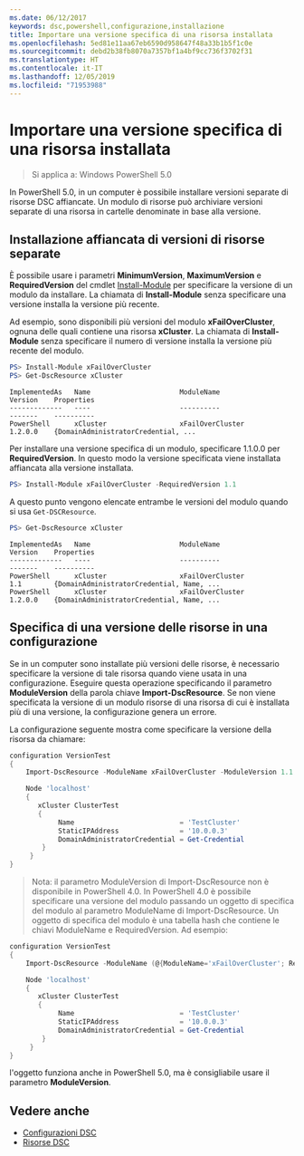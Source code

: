 ```yaml
---
ms.date: 06/12/2017
keywords: dsc,powershell,configurazione,installazione
title: Importare una versione specifica di una risorsa installata
ms.openlocfilehash: 5ed81e11aa67eb6590d958647f48a33b1b5f1c0e
ms.sourcegitcommit: debd2b38fb8070a7357bf1a4bf9cc736f3702f31
ms.translationtype: HT
ms.contentlocale: it-IT
ms.lasthandoff: 12/05/2019
ms.locfileid: "71953988"
---
```

# <a name="import-a-specific-version-of-an-installed-resource"></a>Importare una versione specifica di una risorsa installata

> Si applica a: Windows PowerShell 5.0

In PowerShell 5.0, in un computer è possibile installare versioni separate di risorse DSC affiancate. Un modulo di risorse può archiviare versioni separate di una risorsa in cartelle denominate in base alla versione.

## <a name="installing-separate-resource-versions-side-by-side"></a>Installazione affiancata di versioni di risorse separate

È possibile usare i parametri **MinimumVersion**, **MaximumVersion** e **RequiredVersion** del cmdlet [Install-Module](/powershell/module/PowershellGet/Install-Module) per specificare la versione di un modulo da installare. La chiamata di **Install-Module** senza specificare una versione installa la versione più recente.

Ad esempio, sono disponibili più versioni del modulo **xFailOverCluster**, ognuna delle quali contiene una risorsa **xCluster**. La chiamata di **Install-Module** senza specificare il numero di versione installa la versione più recente del modulo.

```powershell
PS> Install-Module xFailOverCluster
PS> Get-DscResource xCluster
```

```output
ImplementedAs   Name                      ModuleName                     Version    Properties
-------------   ----                      ----------                     -------    ----------
PowerShell      xCluster                  xFailOverCluster               1.2.0.0    {DomainAdministratorCredential, ...
```

Per installare una versione specifica di un modulo, specificare 1.1.0.0 per **RequiredVersion**. In questo modo la versione specificata viene installata affiancata alla versione installata.

```powershell
PS> Install-Module xFailOverCluster -RequiredVersion 1.1
```

A questo punto vengono elencate entrambe le versioni del modulo quando si usa `Get-DSCResource`.

```powershell
PS> Get-DscResource xCluster
```

```output
ImplementedAs   Name                      ModuleName                     Version    Properties
-------------   ----                      ----------                     -------    ----------
PowerShell      xCluster                  xFailOverCluster               1.1        {DomainAdministratorCredential, Name, ...
PowerShell      xCluster                  xFailOverCluster               1.2.0.0    {DomainAdministratorCredential, Name, ...
```

## <a name="specifying-a-resource-version-in-a-configuration"></a>Specifica di una versione delle risorse in una configurazione

Se in un computer sono installate più versioni delle risorse, è necessario specificare la versione di tale risorsa quando viene usata in una configurazione. Eseguire questa operazione specificando il parametro **ModuleVersion** della parola chiave **Import-DscResource**. Se non viene specificata la versione di un modulo risorse di una risorsa di cui è installata più di una versione, la configurazione genera un errore.

La configurazione seguente mostra come specificare la versione della risorsa da chiamare:

```powershell
configuration VersionTest
{
    Import-DscResource -ModuleName xFailOverCluster -ModuleVersion 1.1

    Node 'localhost'
    {
       xCluster ClusterTest
       {
            Name                          = 'TestCluster'
            StaticIPAddress               = '10.0.0.3'
            DomainAdministratorCredential = Get-Credential
        }
     }
}
```

>Nota: il parametro ModuleVersion di Import-DscResource non è disponibile in PowerShell 4.0. In PowerShell 4.0 è possibile specificare una versione del modulo passando un oggetto di specifica del modulo al parametro ModuleName di Import-DscResource. Un oggetto di specifica del modulo è una tabella hash che contiene le chiavi ModuleName e RequiredVersion. Ad esempio:

```powershell
configuration VersionTest
{
    Import-DscResource -ModuleName (@{ModuleName='xFailOverCluster'; RequiredVersion='1.1'} )

    Node 'localhost'
    {
       xCluster ClusterTest
       {
            Name                          = 'TestCluster'
            StaticIPAddress               = '10.0.0.3'
            DomainAdministratorCredential = Get-Credential
        }
     }
}
```

l'oggetto funziona anche in PowerShell 5.0, ma è consigliabile usare il parametro **ModuleVersion**.

## <a name="see-also"></a>Vedere anche

- [Configurazioni DSC](configurations.md)
- [Risorse DSC](../resources/resources.md)
